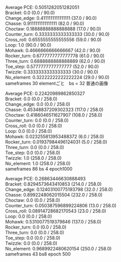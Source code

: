 Average PCE: 0.5051282051282051  
Bracket: 0.0 (0.0 / 90.0)  
Change_edge: 0.4111111111111111 (37.0 / 90.0)  
Chasse: 0.9111111111111111 (82.0 / 90.0)  
Choctaw: 0.18888888888888888 (17.0 / 90.0)  
Counter_turn: 0.3333333333333333 (30.0 / 90.0)  
Cross_roll: 0.6555555555555556 (59.0 / 90.0)  
Loop: 1.0 (90.0 / 90.0)  
Mohawk: 0.4666666666666667 (42.0 / 90.0)  
Rocker_turn: 0.6777777777777778 (61.0 / 90.0)  
Three_turn: 0.6888888888888889 (62.0 / 90.0)  
Toe_step: 0.5777777777777777 (52.0 / 90.0)  
Twizzle: 0.3333333333333333 (30.0 / 90.0)  
No_element: 0.32222222222222224 (29.0 / 90.0)  
sameframes 30 elementごと　bs = 32 普通の画像   

Average PCE: 0.22420989862850327  
Bracket: 0.0  (0.0 / 258.0)  
Change_edge: 0.0  (0.0 / 258.0)  
Chasse: 0.45348837209302323  (117.0 / 258.0)  
Choctaw: 0.4186046511627907  (108.0 / 258.0)  
Counter_turn: 0.0  (0.0 / 258.0)  
Cross_roll: 0.0  (0.0 / 258.0)  
Loop: 0.0  (0.0 / 258.0)  
Mohawk: 0.023255813953488372  (6.0 / 258.0)  
Rocker_turn: 0.01937984496124031  (5.0 / 258.0)  
Three_turn: 0.0  (0.0 / 258.0)  
Toe_step: 0.0  (0.0 / 258.0)    
Twizzle: 1.0  (258.0 / 258.0)  
No_element: 1.0  (258.0 / 258.0)  
sameframes 86 bs 4 epoch1000

Average PCE: 0.26863446630888493  
Bracket: 0.8294573643410853  (214.0 / 258.0)  
Change_edge: 0.12403100775193798  (32.0 / 258.0)  
Chasse: 0.8992248062015504  (232.0 / 258.0)  
Choctaw: 0.0  (0.0 / 258.0)  
Counter_turn: 0.050387596899224806  (13.0 / 258.0)  
Cross_roll: 0.08914728682170543  (23.0 / 258.0)  
Loop: 0.0  (0.0 / 258.0)  
Mohawk: 0.5310077519379846  (137.0 / 258.0)  
Rocker_turn: 0.0  (0.0 / 258.0)  
Three_turn: 0.0  (0.0 / 258.0)  
Toe_step: 0.0  (0.0 / 258.0)  
Twizzle: 0.0  (0.0 / 258.0)  
No_element: 0.9689922480620154  (250.0 / 258.0)  
sameframes 43 bs8 epoch 500
